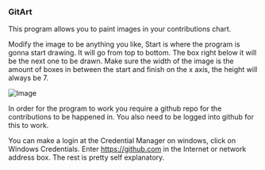 ### GitArt
This program allows you to paint images in your contributions chart.

Modify the image to be anything you like, Start is where the program is gonna start drawing. It will go from top to bottom.
The box right below it will be the next one to be drawn.
Make sure the width of the image is the amount of boxes in between the start and finish on the x axis, the height will always be 7.

![Image](https://i.imgur.com/9snvXkv.png)

In order for the program to work you require a github repo for the contributions to be happened in. You also need to be logged into github for this to work.

You can make a login at the Credential Manager on windows, click on Windows Credentials. Enter https://github.com in the Internet or network address box. 
The rest is pretty self explanatory.
